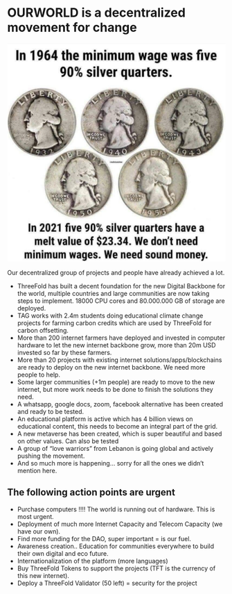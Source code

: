
# OURWORLD is a decentralized movement for change


![alt_text](img/coins_minimum_wage.png )


Our decentralized group of projects and people have already achieved a lot.



* ThreeFold has built a decent foundation for the new Digital Backbone for the world, multiple countries and large communities are now taking steps to implement. 18000 CPU cores and 80.000.000 GB of storage are deployed.
* TAG works with 2.4m students doing educational climate change projects for farming carbon credits which are used by ThreeFold for carbon offsetting. 
* More than 200 internet farmers have deployed and invested in computer hardware to let the new internet backbone grow, more than 20m USD invested so far by these farmers.
* More than 20 projects with existing internet solutions/apps/blockchains are ready to deploy on the new internet backbone. We need more people to help.
* Some larger communities (+1m people) are ready to move to the new internet, but more work needs to be done to finish the solutions they need.
* A whatsapp, google docs, zoom, facebook alternative has been created and ready to be tested.
* An educational platform is active which has 4 billion views on educational content, this needs to become an integral part of the grid.
* A new metaverse has been created, which is super beautiful and based on other values. Can also be tested
* A group of “love warriors” from Lebanon is going global and actively pushing the movement.
* And so much more is happening… sorry for all the ones we didn’t mention here.


## The following action points are urgent



* Purchase computers !!!! The world is running out of hardware. This is most urgent.
* Deployment of much more Internet Capacity and Telecom Capacity (we have our own).
* Find more funding for the DAO, super important = is our fuel.
* Awareness creation.. Education for communities everywhere to build their own digital and eco future.
* Internationalization of the platform (more languages)
* Buy ThreeFold Tokens to support the projects (TFT is the currency of this new internet).
* Deploy a ThreeFold Validator (50 left) = security for the project

